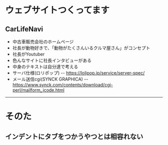 # ウェブサイトつくってます
## CarLifeNavi
- 中古車販売会社のホームページ
- 社長が動物好きで、「動物がたくさんいるクルマ屋さん」がコンセプト
- 社長がYoutuber
- 色んなサイトに社長インタビューがある
- 中身のテキストは自分達で考える
- サーバ仕様(ロリポップ)
-- https://lolipop.jp/service/server-spec/
- メール送信cgi(SYNCK GRAPHICA)
-- https://www.synck.com/contents/download/cgi-perl/mailform_jcode.html

***


# そのた
## インデントにタブをつかうやつとは相容れない